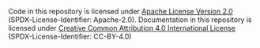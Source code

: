 Code in this repository is licensed under [Apache License Version
2.0](LICENSE-code) (SPDX-License-Identifier: Apache-2.0). Documentation in this
repository is licensed under [Creative Common Attribution 4.0 International
License](LICENSE-document) (SPDX-License-Identifier: CC-BY-4.0)
